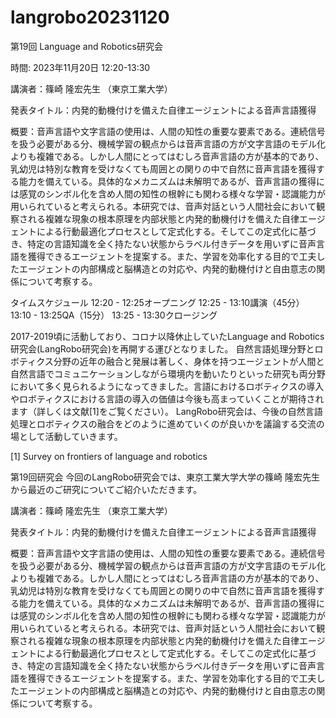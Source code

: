 # langrobo20231120
第19回 Language and Robotics研究会

時間: 2023年11月20日 12:20-13:30

講演者：篠崎 隆宏先生 （東京工業大学）

発表タイトル：内発的動機付けを備えた自律エージェントによる音声言語獲得

概要：音声言語や文字言語の使用は、人間の知性の重要な要素である。連続信号を扱う必要がある分、機械学習の観点からは音声言語の方が文字言語のモデル化よりも複雑である。しかし人間にとってはむしろ音声言語の方が基本的であり、乳幼児は特別な教育を受けなくても周囲との関りの中で自然に音声言語を獲得する能力を備えている。具体的なメカニズムは未解明であるが、音声言語の獲得には感覚のシンボル化を含め人間の知性の根幹にも関わる様々な学習・認識能力が用いられていると考えられる。本研究では、音声対話という人間社会において観察される複雑な現象の根本原理を内部状態と内発的動機付けを備えた自律エージェントによる行動最適化プロセスとして定式化する。そしてこの定式化に基づき、特定の言語知識を全く持たない状態からラベル付きデータを用いずに音声言語を獲得できるエージェントを提案する。また、学習を効率化する目的で工夫したエージェントの内部構成と脳構造との対応や、内発的動機付けと自由意志の関係について考察する。

タイムスケジュール
12:20 - 12:25オープニング
12:25 - 13:10講演（45分）
13:10 - 13:25QA（15分）
13:25 - 13:30クロージング
 

2017-2019頃に活動しており、コロナ以降休止していたLanguage and Robotics研究会(LangRobo研究会)を再開する運びとなりました。 自然言語処理分野とロボティクス分野の近年の融合と発展は著しく、身体を持つエージェントが人間と自然言語でコミュニケーションしながら環境内を動いたりといった研究も両分野において多く見られるようになってきました。言語におけるロボティクスの導入やロボティクスにおける言語の導入の価値は今後も高まっていくことが期待されます（詳しくは文献[1]をご覧ください）。 LangRobo研究会は、今後の自然言語処理とロボティクスの融合をどのように進めていくのが良いかを議論する交流の場として活動していきます。

[1] Survey on frontiers of language and robotics

第19回研究会
今回のLangRobo研究会では、東京工業大学大学の篠崎 隆宏先生から最近のご研究についてご紹介いただきます。

講演者：篠崎 隆宏先生 （東京工業大学）

発表タイトル：内発的動機付けを備えた自律エージェントによる音声言語獲得

概要：音声言語や文字言語の使用は、人間の知性の重要な要素である。連続信号を扱う必要がある分、機械学習の観点からは音声言語の方が文字言語のモデル化よりも複雑である。しかし人間にとってはむしろ音声言語の方が基本的であり、乳幼児は特別な教育を受けなくても周囲との関りの中で自然に音声言語を獲得する能力を備えている。具体的なメカニズムは未解明であるが、音声言語の獲得には感覚のシンボル化を含め人間の知性の根幹にも関わる様々な学習・認識能力が用いられていると考えられる。本研究では、音声対話という人間社会において観察される複雑な現象の根本原理を内部状態と内発的動機付けを備えた自律エージェントによる行動最適化プロセスとして定式化する。そしてこの定式化に基づき、特定の言語知識を全く持たない状態からラベル付きデータを用いずに音声言語を獲得できるエージェントを提案する。また、学習を効率化する目的で工夫したエージェントの内部構成と脳構造との対応や、内発的動機付けと自由意志の関係について考察する。
